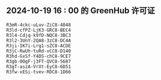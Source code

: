 ## 2024-10-19 16 : 00 的 GreenHub 许可证
```
R3mR-4ckc-uLuv-ZiC8-4048
R3ld-cfPZ-LjK3-GRC8-BEC4
R3l4-Cdjq-k9fD-NQC8-3BC3
R3l2-3UnY-2QA8-3zC8-DC4A
R3ji-IK7i-Lrg1-sZC8-ACDE
R3jC-RwUh-tuRd-vCC8-D140
R3hd-GxSf-Y4DS-chC8-9CE7
R3gb-0OgF-j3FT-QVC8-5687
R3gT-aszA-VrXt-EyC8-6D51
R3fw-xESi-tvev-RDC8-1D66
```
